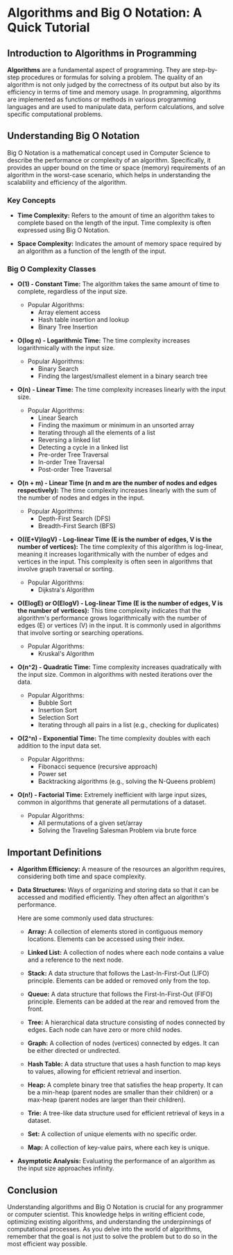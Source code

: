 # Algorithms and Big O Notation: A Quick Tutorial

## Introduction to Algorithms in Programming

**Algorithms** are a fundamental aspect of programming. They are step-by-step procedures or formulas for solving a problem. The quality of an algorithm is not only judged by the correctness of its output but also by its efficiency in terms of time and memory usage. In programming, algorithms are implemented as functions or methods in various programming languages and are used to manipulate data, perform calculations, and solve specific computational problems.

## Understanding Big O Notation

Big O Notation is a mathematical concept used in Computer Science to describe the performance or complexity of an algorithm. Specifically, it provides an upper bound on the time or space (memory) requirements of an algorithm in the worst-case scenario, which helps in understanding the scalability and efficiency of the algorithm.

### Key Concepts

- **Time Complexity:** Refers to the amount of time an algorithm takes to complete based on the length of the input. Time complexity is often expressed using Big O Notation.
  
- **Space Complexity:** Indicates the amount of memory space required by an algorithm as a function of the length of the input.

### Big O Complexity Classes

- **O(1) - Constant Time:** The algorithm takes the same amount of time to complete, regardless of the input size.

  - Popular Algorithms:
    - Array element access
    - Hash table insertion and lookup
    - Binary Tree Insertion
  
- **O(log n) - Logarithmic Time:** The time complexity increases logarithmically with the input size.

  - Popular Algorithms:
    - Binary Search
    - Finding the largest/smallest element in a binary search tree
  
- **O(n) - Linear Time:** The time complexity increases linearly with the input size.

  - Popular Algorithms:
    - Linear Search
    - Finding the maximum or minimum in an unsorted array
    - Iterating through all the elements of a list
    - Reversing a linked list
    - Detecting a cycle in a linked list
    - Pre-order Tree Traversal
    - In-order Tree Traversal
    - Post-order Tree Traversal
  
- **O(n + m) - Linear Time (n and m are the number of nodes and edges respectively):** The time complexity increases linearly with the sum of the number of nodes and edges in the input.

  - Popular Algorithms:
    - Depth-First Search (DFS)
    - Breadth-First Search (BFS)
  
- **O((E+V)logV) - Log-linear Time (E is the number of edges, V is the number of vertices):** The time complexity of this algorithm is log-linear, meaning it increases logarithmically with the number of edges and vertices in the input. This complexity is often seen in algorithms that involve graph traversal or sorting.

  - Popular Algorithms:
    - Dijkstra's Algorithm
  
- **O(ElogE) or O(ElogV) - Log-linear Time (E is the number of edges, V is the number of vertices):** This time complexity indicates that the algorithm's performance grows logarithmically with the number of edges (E) or vertices (V) in the input. It is commonly used in algorithms that involve sorting or searching operations.

  - Popular Algorithms:
    - Kruskal's Algorithm
  
- **O(n^2) - Quadratic Time:** Time complexity increases quadratically with the input size. Common in algorithms with nested iterations over the data.

  - Popular Algorithms:
    - Bubble Sort
    - Insertion Sort
    - Selection Sort
    - Iterating through all pairs in a list (e.g., checking for duplicates)
  
- **O(2^n) - Exponential Time:** The time complexity doubles with each addition to the input data set.

  - Popular Algorithms:
    - Fibonacci sequence (recursive approach)
    - Power set
    - Backtracking algorithms (e.g., solving the N-Queens problem)
  
- **O(n!) - Factorial Time:** Extremely inefficient with large input sizes, common in algorithms that generate all permutations of a dataset.

  - Popular Algorithms:
    - All permutations of a given set/array
    - Solving the Traveling Salesman Problem via brute force


## Important Definitions

- **Algorithm Efficiency:** A measure of the resources an algorithm requires, considering both time and space complexity.

- **Data Structures:** Ways of organizing and storing data so that it can be accessed and modified efficiently. They often affect an algorithm's performance.

  Here are some commonly used data structures:

  - **Array:** A collection of elements stored in contiguous memory locations. Elements can be accessed using their index.

  - **Linked List:** A collection of nodes where each node contains a value and a reference to the next node.

  - **Stack:** A data structure that follows the Last-In-First-Out (LIFO) principle. Elements can be added or removed only from the top.

  - **Queue:** A data structure that follows the First-In-First-Out (FIFO) principle. Elements can be added at the rear and removed from the front.

  - **Tree:** A hierarchical data structure consisting of nodes connected by edges. Each node can have zero or more child nodes.

  - **Graph:** A collection of nodes (vertices) connected by edges. It can be either directed or undirected.

  - **Hash Table:** A data structure that uses a hash function to map keys to values, allowing for efficient retrieval and insertion.

  - **Heap:** A complete binary tree that satisfies the heap property. It can be a min-heap (parent nodes are smaller than their children) or a max-heap (parent nodes are larger than their children).

  - **Trie:** A tree-like data structure used for efficient retrieval of keys in a dataset.

  - **Set:** A collection of unique elements with no specific order.

  - **Map:** A collection of key-value pairs, where each key is unique.

- **Asymptotic Analysis:** Evaluating the performance of an algorithm as the input size approaches infinity.

## Conclusion

Understanding algorithms and Big O Notation is crucial for any programmer or computer scientist. This knowledge helps in writing efficient code, optimizing existing algorithms, and understanding the underpinnings of computational processes. As you delve into the world of algorithms, remember that the goal is not just to solve the problem but to do so in the most efficient way possible.

